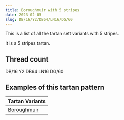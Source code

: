 ```yaml
---
title: Boroughmuir with 5 stripes
date: 2023-02-05
slug: DB/16/Y2/DB64/LN16/DG/60
---
```

This is a list of all the tartan sett variants with 5 stripes.

It is a 5 stripes tartan.


## Thread count
DB/16 Y2 DB64 LN16 DG/60

## Examples of this tartan pattern

| Tartan Variants |
|---------------|
| [Boroughmuir](/variants/db/16/y2/db64/ln16/dg/60-db102040-dg004010-lne0e0e0-yf0c000)||
